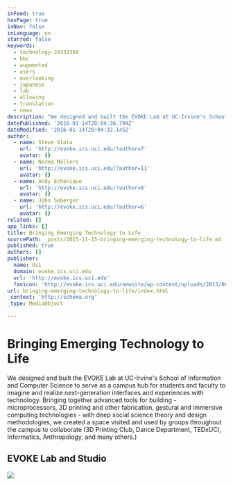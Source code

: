 ```yaml
---
inFeed: true
hasPage: true
inNav: false
inLanguage: en
starred: false
keywords:
  - technology-24332358
  - bbc
  - augemnted
  - users
  - overlooking
  - japanese
  - lab
  - allowing
  - translation
  - news
description: "We designed and built the EVOKE Lab at UC-Irvine's School of Information and Computer Science to serve as a campus hub for students and faculty to imagine and realize next-generation interfaces and experiences with technology. Bringing together advanced tools for building - microprocessors, 3D printing and other fabrication, gestural and immersive computing technologies - with deep social science theory and design methodologies, we created a space visited and used by groups throughout the campus to collaborate (3D Printing Club, Dance Department, TEDxUCI, Informatics, Anthropology, and many others.) "
datePublished: '2016-01-14T20:04:36.794Z'
dateModified: '2016-01-14T20:04:32.145Z'
author:
  - name: Steve Slota
    url: 'http://evoke.ics.uci.edu/?author=7'
    avatar: {}
  - name: Norma Möllers
    url: 'http://evoke.ics.uci.edu/?author=11'
    avatar: {}
  - name: Andy Echenique
    url: 'http://evoke.ics.uci.edu/?author=8'
    avatar: {}
  - name: John Seberger
    url: 'http://evoke.ics.uci.edu/?author=6'
    avatar: {}
related: []
app_links: []
title: Bringing Emerging Technology to Life
sourcePath: _posts/2015-11-15-bringing-emerging-technology-to-life.md
published: true
authors: []
publisher:
  name: Uci
  domain: evoke.ics.uci.edu
  url: 'http://evoke.ics.uci.edu'
  favicon: 'http://evoke.ics.uci.edu/newsite/wp-content/uploads/2013/06/favicon-2.ico'
url: bringing-emerging-technology-to-life/index.html
_context: 'http://schema.org'
_type: MediaObject

---
```

# Bringing Emerging Technology to Life

We designed and built the EVOKE Lab at UC-Irvine's School of Information and Computer Science to serve as a campus hub for students and faculty to imagine and realize next-generation interfaces and experiences with technology. Bringing together advanced tools for building - microprocessors, 3D printing and other fabrication, gestural and immersive computing technologies - with deep social science theory and design methodologies, we created a space visited and used by groups throughout the campus to collaborate (3D Printing Club, Dance Department, TEDxUCI, Informatics, Anthropology, and many others.) 

<article style=""><h1>EVOKE Lab and Studio</h1><img src="http://evoke.ics.uci.edu/newsite/wp-content/uploads/CriticalQuantification-410x230.png" /></article>